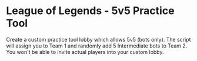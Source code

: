 # League of Legends - 5v5 Practice Tool

Create a custom practice tool lobby which allows 5v5 (bots only). The script will assign you to Team 1 and randomly add 5 Intermediate bots to Team 2. You won't be able to invite actual players into your custom lobby.
